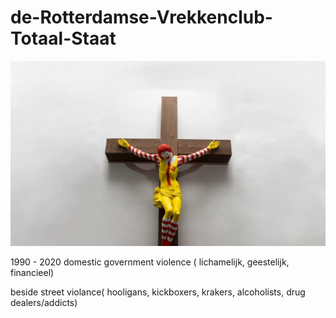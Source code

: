 # de-Rotterdamse-Vrekkenclub-Totaal-Staat

![](https://github.com/lipsch0/de-Rotterdamse-Totaal-Staat/blob/master/%E5%9B%97/%E7%94%B0/ArtBoard%20Image%20(333).jpg)

1990 - 2020 domestic government violence ( lichamelijk, geestelijk, financieel)

beside street violance( hooligans, kickboxers, krakers, alcoholists, drug dealers/addicts)
